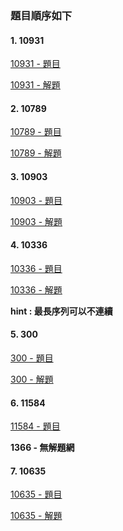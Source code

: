 
### 題目順序如下

#### 1. 10931
[10931 - 題目](https://cpe.cse.nsysu.edu.tw/cpe/file/attendance/problemPdf/10931.pdf)

[10931 - 解題](https://zerojudge.tw/ShowProblem?problemid=a132)




#### 2. 10789
[10789 - 題目](https://cpe.cse.nsysu.edu.tw/cpe/file/attendance/problemPdf/10789.pdf)

[10789 - 解題](https://zerojudge.tw/ShowProblem?problemid=j038)




#### 3. 10903
[10903 - 題目](https://cpe.cse.nsysu.edu.tw/cpe/file/attendance/problemPdf/10903.pdf)

[10903 - 解題](https://zerojudge.tw/ShowProblem?problemid=k202)




#### 4. 10336
[10336 - 題目](https://cpe.cse.nsysu.edu.tw/cpe/file/attendance/problemPdf/10336.pdf)

[10336 - 解題](https://zerojudge.tw/ShowProblem?problemid=k217)

**hint : 最長序列可以不連續**




#### 5. 300
[300 - 題目](https://cpe.cse.nsysu.edu.tw/cpe/file/attendance/problemPdf/300.pdf)

[300 - 解題](https://zerojudge.tw/ShowProblem?problemid=k217)




#### 6. 11584
[11584 - 題目](https://cpe.cse.nsysu.edu.tw/cpe/file/attendance/problemPdf/11584.pdf)

**1366 - 無解題網**




#### 7. 10635
[10635 - 題目](https://cpe.cse.nsysu.edu.tw/cpe/file/attendance/problemPdf/10635.pdf)

[10635 - 解題](https://zerojudge.tw/ShowProblem?problemid=e699)
